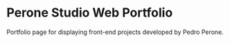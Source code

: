 # Perone Studio Web Portfolio
Portfolio page for displaying front-end projects developed by Pedro Perone.
